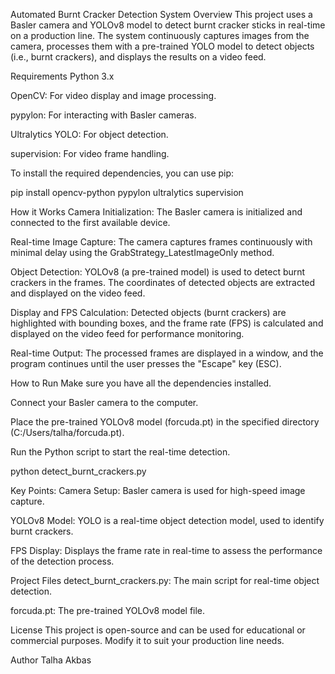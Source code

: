 Automated Burnt Cracker Detection System
Overview
This project uses a Basler camera and YOLOv8 model to detect burnt cracker sticks in real-time on a production line. The system continuously captures images from the camera, processes them with a pre-trained YOLO model to detect objects (i.e., burnt crackers), and displays the results on a video feed.

Requirements
Python 3.x

OpenCV: For video display and image processing.

pypylon: For interacting with Basler cameras.

Ultralytics YOLO: For object detection.

supervision: For video frame handling.

To install the required dependencies, you can use pip:

pip install opencv-python pypylon ultralytics supervision

How it Works
Camera Initialization:
The Basler camera is initialized and connected to the first available device.

Real-time Image Capture:
The camera captures frames continuously with minimal delay using the GrabStrategy_LatestImageOnly method.

Object Detection:
YOLOv8 (a pre-trained model) is used to detect burnt crackers in the frames. The coordinates of detected objects are extracted and displayed on the video feed.

Display and FPS Calculation:
Detected objects (burnt crackers) are highlighted with bounding boxes, and the frame rate (FPS) is calculated and displayed on the video feed for performance monitoring.

Real-time Output:
The processed frames are displayed in a window, and the program continues until the user presses the "Escape" key (ESC).

How to Run
Make sure you have all the dependencies installed.

Connect your Basler camera to the computer.

Place the pre-trained YOLOv8 model (forcuda.pt) in the specified directory (C:/Users/talha/forcuda.pt).

Run the Python script to start the real-time detection.

python detect_burnt_crackers.py

Key Points:
Camera Setup: Basler camera is used for high-speed image capture.

YOLOv8 Model: YOLO is a real-time object detection model, used to identify burnt crackers.

FPS Display: Displays the frame rate in real-time to assess the performance of the detection process.

Project Files
detect_burnt_crackers.py: The main script for real-time object detection.

forcuda.pt: The pre-trained YOLOv8 model file.

License
This project is open-source and can be used for educational or commercial purposes. Modify it to suit your production line needs.

Author
Talha Akbas

